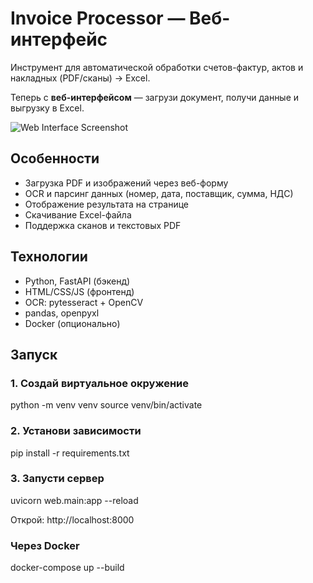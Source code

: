# Invoice Processor — Веб-интерфейс

Инструмент для автоматической обработки счетов-фактур, актов и накладных (PDF/сканы) → Excel.

Теперь с **веб-интерфейсом** — загрузи документ, получи данные и выгрузку в Excel.

![Web Interface Screenshot](screenshots/screenshot.png)

## Особенности
- Загрузка PDF и изображений через веб-форму
- OCR и парсинг данных (номер, дата, поставщик, сумма, НДС)
- Отображение результата на странице
- Скачивание Excel-файла
- Поддержка сканов и текстовых PDF

## Технологии
- Python, FastAPI (бэкенд)
- HTML/CSS/JS (фронтенд)
- OCR: pytesseract + OpenCV
- pandas, openpyxl
- Docker (опционально)

## Запуск

### 1. Создай виртуальное окружение

python -m venv venv
source venv/bin/activate

### 2. Установи зависимости

pip install -r requirements.txt

### 3. Запусти сервер

uvicorn web.main:app --reload

Открой: http://localhost:8000

### Через Docker

docker-compose up --build

